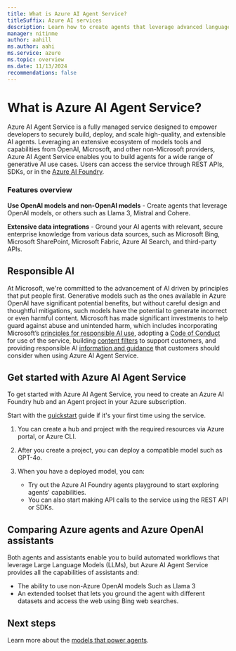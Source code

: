 ```yaml
---
title: What is Azure AI Agent Service?
titleSuffix: Azure AI services
description: Learn how to create agents that leverage advanced language models for workflow automation.
manager: nitinme
author: aahill
ms.author: aahi
ms.service: azure
ms.topic: overview
ms.date: 11/13/2024
recommendations: false
---
```


# What is Azure AI Agent Service?

Azure AI Agent Service is a fully managed service designed to empower developers to securely build, deploy, and scale high-quality, and extensible AI agents. Leveraging an extensive ecosystem of models tools and capabilities from OpenAI, Microsoft, and other non-Microsoft providers, Azure AI Agent Service enables you to build agents for a wide range of generative AI use cases. Users can access the service through REST APIs, SDKs, or in the [Azure AI Foundry](https://ai.azure.com).

### Features overview

**Use OpenAI models and non-OpenAI models** - Create agents that leverage OpenAI models, or others such as Llama 3, Mistral and Cohere. 

**Extensive data integrations** - Ground your AI agents with relevant, secure enterprise knowledge from various data sources, such as Microsoft Bing, Microsoft SharePoint, Microsoft Fabric, Azure AI Search, and third-party APIs. 

## Responsible AI

At Microsoft, we're committed to the advancement of AI driven by principles that put people first. Generative models such as the ones available in Azure OpenAI have significant potential benefits, but without careful design and thoughtful mitigations, such models have the potential to generate incorrect or even harmful content. Microsoft has made significant investments to help guard against abuse and unintended harm, which includes incorporating Microsoft’s <a href="https://www.microsoft.com/ai/responsible-ai?activetab=pivot1:primaryr6" target="_blank">principles for responsible AI use</a>, adopting a [Code of Conduct](/legal/cognitive-services/openai/code-of-conduct?context=/azure/ai-services/openai/context/context) for use of the service, building [content filters](/azure/ai-services/content-safety/overview) to support customers, and providing responsible AI [information and guidance](/legal/cognitive-services/openai/transparency-note?context=%2Fazure%2Fai-services%2Fopenai%2Fcontext%2Fcontext&tabs=image) that customers should consider when using Azure AI Agent Service.

## Get started with Azure AI Agent Service

To get started with Azure AI Agent Service, you need to create an Azure AI Foundry hub and an Agent project in your Azure subscription. 

Start with the [quickstart](./quickstart.md) guide if it's your first time using the service.
1. You can create a hub and project with the required resources via Azure portal, or Azure CLI. 
1. After you create a project, you can deploy a compatible model such as GPT-4o.
1. When you have a deployed model, you can:

    - Try out the Azure AI Foundry agents playground to start exploring agents' capabilities. 
    - You can also start making API calls to the service using the REST API or SDKs.


## Comparing Azure agents and Azure OpenAI assistants

Both agents and assistants enable you to build automated workflows that leverage Large Language Models (LLMs), but Azure AI Agent Service provides all the capabilities of assistants and:
* The ability to use non-Azure OpenAI models Such as Llama 3
* An extended toolset that lets you ground the agent with different datasets and access the web using Bing web searches.

## Next steps

Learn more about the [models that power agents](./concepts/model-region-support.md).